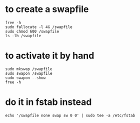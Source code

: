 # to create a swapfile

    free -h
    sudo fallocate -l 4G /swapfile
    sudo chmod 600 /swapfile
    ls -lh /swapfile

# to activate it by hand

    sudo mkswap /swapfile
    sudo swapon /swapfile
    sudo swapon --show
    free -h

# do it in fstab instead

    echo '/swapfile none swap sw 0 0' | sudo tee -a /etc/fstab
